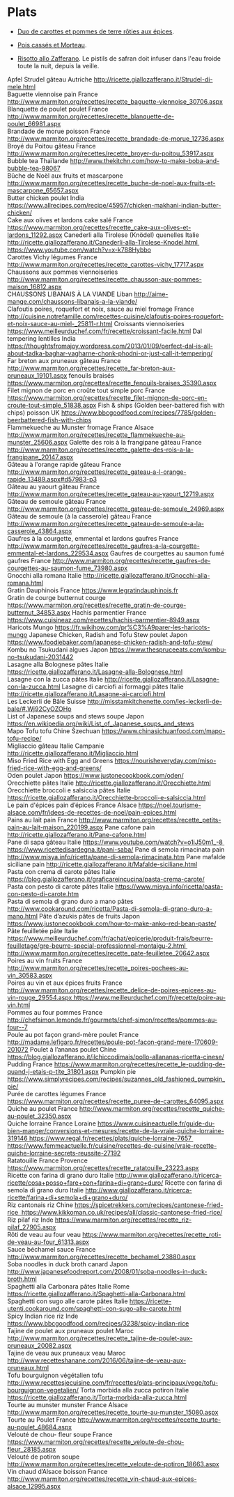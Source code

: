 # Plats

 * [Duo de carottes et pommes de terre rôties aux épices](http://www.epicetoutlacuisinededany.fr/2016/10/duo-de-carottes-et-pommes-de-terre-roti-aux-epices.html).

 * [Pois cassés et Morteau](https://www.cuisinemaison.net/legumes/pois-casse-et-morteau-18950).

 * [Risotto allo Zafferano](https://ricette.giallozafferano.it/Risotto-allo-Zafferano.html). Le pistils de safran doit infuser dans l'eau froide toute la nuit, depuis la veille.

Apfel Strudel	gâteau	Autriche		http://ricette.giallozafferano.it/Strudel-di-mele.html	
Baguette viennoise	pain	France		http://www.marmiton.org/recettes/recette_baguette-viennoise_30706.aspx	
Blanquette de poulet	poulet	France		http://www.marmiton.org/recettes/recette_blanquette-de-poulet_66981.aspx	
Brandade de morue	poisson	France		http://www.marmiton.org/recettes/recette_brandade-de-morue_12736.aspx	
Broyé du Poitou	gâteau	France		http://www.marmiton.org/recettes/recette_broyer-du-poitou_53917.aspx	
Bubble tea		Thaïlande		http://www.thekitchn.com/how-to-make-boba-and-bubble-tea-98067	
Bûche de Noël aux fruits et mascarpone				http://www.marmiton.org/recettes/recette_buche-de-noel-aux-fruits-et-mascarpone_65657.aspx	
Butter chicken	poulet	India		https://www.allrecipes.com/recipe/45957/chicken-makhani-indian-butter-chicken/	
Cake aux olives et lardons	cake salé	France		https://www.marmiton.org/recettes/recette_cake-aux-olives-et-lardons_11292.aspx	
Canederli alla Tirolese (Knödel)
quenelles	Italie		http://ricette.giallozafferano.it/Canederli-alla-Tirolese-Knodel.html https://www.youtube.com/watch?v=x-k788Hybbo	
Carottes Vichy	légumes	France		http://www.marmiton.org/recettes/recette_carottes-vichy_17717.aspx	
Chaussons aux pommes	viennoiseries			http://www.marmiton.org/recettes/recette_chausson-aux-pommes-maison_16812.aspx	
CHAUSSONS LIBANAIS À LA VIANDE		Liban		http://aime-mange.com/chaussons-libanais-a-la-viande/	
Clafoutis poires, roquefort et noix, sauce au miel	fromage	France		http://cuisine.notrefamille.com/recettes-cuisine/clafoutis-poires-roquefort-et-noix-sauce-au-miel-_25811-r.html	
Croissants	viennoiseries			https://www.meilleurduchef.com/fr/recette/croissant-facile.html	
Dal tempering	lentilles	India		https://thoughtsfromajoy.wordpress.com/2013/01/09/perfect-dal-is-all-about-tadka-baghar-vagharne-chonk-phodni-or-just-call-it-tempering/	
Far breton aux pruneaux	gâteau	France		http://www.marmiton.org/recettes/recette_far-breton-aux-pruneaux_19101.aspx	
fenouils braisés				https://www.marmiton.org/recettes/recette_fenouils-braises_35390.aspx	
Filet mignon de porc en croûte tout simple	porc	France		https://www.marmiton.org/recettes/recette_filet-mignon-de-porc-en-croute-tout-simple_51838.aspx	
Fish & ships (Golden beer-battered fish with chips)	poisson	UK		https://www.bbcgoodfood.com/recipes/7785/golden-beerbattered-fish-with-chips	
Flammekueche au Munster	fromage	France	Alsace	http://www.marmiton.org/recettes/recette_flammekueche-au-munster_25606.aspx	
Galette des rois à la frangipane	gâteau	France		http://www.marmiton.org/recettes/recette_galette-des-rois-a-la-frangipane_20147.aspx	
Gâteau à l'orange rapide	gâteau	France		http://www.marmiton.org/recettes/recette_gateau-a-l-orange-rapide_13489.aspx#d57983-p3	
Gâteau au yaourt	gâteau	France		http://www.marmiton.org/recettes/recette_gateau-au-yaourt_12719.aspx	
Gâteau de semoule	gâteau	France		http://www.marmiton.org/recettes/recette_gateau-de-semoule_24969.aspx	
Gâteau de semoule (à la casserole)	gâteau	France		http://www.marmiton.org/recettes/recette_gateau-de-semoule-a-la-casserole_43864.aspx	
Gaufres à la courgette, emmental et lardons	gaufres	France		http://www.marmiton.org/recettes/recette_gaufres-a-la-courgette-emmental-et-lardons_229534.aspx	
Gaufres de courgettes au saumon fumé	gaufres	France		http://www.marmiton.org/recettes/recette_gaufres-de-courgettes-au-saumon-fume_73980.aspx	
Gnocchi alla romana		Italie		http://ricette.giallozafferano.it/Gnocchi-alla-romana.html	
Gratin Dauphinois		France		https://www.legratindauphinois.fr	
Gratin de courge butternut	courge			https://www.marmiton.org/recettes/recette_gratin-de-courge-butternut_34853.aspx	
Hachis parmentier		France		https://www.cuisineaz.com/recettes/hachis-parmentier-8949.aspx	
Haricots Mungo				https://fr.wikihow.com/pr%C3%A9parer-les-haricots-mungo	
Japanese Chicken, Radish and Tofu Stew	poulet	Japon		https://www.foodiebaker.com/japanese-chicken-radish-and-tofu-stew/	
Kombu no Tsukudani	algues	Japon		https://www.thespruceeats.com/kombu-no-tsukudani-2031442	
Lasagne alla Bolognese	pâtes	Italie		https://ricette.giallozafferano.it/Lasagne-alla-Bolognese.html	
Lasagne con la zucca	pâtes	Italie		http://ricette.giallozafferano.it/Lasagne-con-la-zucca.html	
Lasagne di carciofi ai formaggi	pâtes	Italie		http://ricette.giallozafferano.it/Lasagne-ai-carciofi.html	
Les Leckerli de Bâle		Suisse		http://misstamkitchenette.com/les-leckerli-de-bale/#.Wj92CyOZOHo	
List of Japanese soups and stews	soupe	Japon		https://en.wikipedia.org/wiki/List_of_Japanese_soups_and_stews	
Mapo Tofu	tofu	Chine	Szechuan	https://www.chinasichuanfood.com/mapo-tofu-recipe/	
Migliaccio	gâteau	Italie	Campanie	http://ricette.giallozafferano.it/Migliaccio.html	
Miso Fried Rice with Egg and Greens				https://nourisheveryday.com/miso-fried-rice-with-egg-and-greens/	
Oden	poulet	Japon		https://www.justonecookbook.com/oden/	
Orecchiette	pâtes	Italie		http://ricette.giallozafferano.it/Orecchiette.html	
Orecchiette broccoli e salsiccia	pâtes	Italie		https://ricette.giallozafferano.it/Orecchiette-broccoli-e-salsiccia.html	
Le pain d'épices	pain d’épices	France	Alsace	https://noel.tourisme-alsace.com/fr/idees-de-recettes-de-noel/pain-epices.html	
Pains au lait	pain	France		http://www.marmiton.org/recettes/recette_petits-pain-au-lait-maison_220199.aspx	
Pane cafone	pain			http://ricette.giallozafferano.it/Pane-cafone.html	
Pane di sapa	gâteau	Italie		https://www.youtube.com/watch?v=o1iJ50m1_-8 https://www.ricettedisardegna.it/pani-saba/	
Pane di semola rimacinata	pain			http://www.misya.info/ricetta/pane-di-semola-rimacinata.htm	
Pane mafalde siciliane	pain			http://ricette.giallozafferano.it/Mafalde-siciliane.html	
Pasta con crema di carote	pâtes	Italie		https://blog.giallozafferano.it/graficareincucina/pasta-crema-carote/	
Pasta con pesto di carote	pâtes	Italie		https://www.misya.info/ricetta/pasta-con-pesto-di-carote.htm	
Pasta di semola di grano duro a mano	pâtes			http://www.cookaround.com/ricetta/Pasta-di-semola-di-grano-duro-a-mano.html	
Pâte d’azukis	pâtes de fruits	Japon		https://www.justonecookbook.com/how-to-make-anko-red-bean-paste/	
Pâte feuilletée	pâte	Italie		https://www.meilleurduchef.com/fr/achat/epicerie/produit-frais/beurre-feuilletage/gre-beurre-special-professionnel-montaigu-2.html http://www.marmiton.org/recettes/recette_pate-feuilletee_20642.aspx	
Poires au vin	fruits	France		http://www.marmiton.org/recettes/recette_poires-pochees-au-vin_30583.aspx	
Poires au vin et aux épices	fruits	France		http://www.marmiton.org/recettes/recette_delice-de-poires-epicees-au-vin-rouge_29554.aspx https://www.meilleurduchef.com/fr/recette/poire-au-vin.html	
Pommes au four	pommes	France		http://chefsimon.lemonde.fr/gourmets/chef-simon/recettes/pommes-au-four--7	
Poule au pot façon grand-mère	poulet	France		http://madame.lefigaro.fr/recettes/poule-pot-facon-grand-mere-170609-201072	
Poulet à l’ananas	poulet	Chine		https://blog.giallozafferano.it/ilchiccodimais/pollo-allananas-ricetta-cinese/	
Pudding		France		https://www.marmiton.org/recettes/recette_le-pudding-de-quand-j-etais-p-tite_31801.aspx	
Pumpkin pie				https://www.simplyrecipes.com/recipes/suzannes_old_fashioned_pumpkin_pie/	
Purée de carottes	légumes	France		https://www.marmiton.org/recettes/recette_puree-de-carottes_64095.aspx	
Quiche au poulet		France		http://www.marmiton.org/recettes/recette_quiche-au-poulet_32350.aspx	
Quiche lorraine		France	Loraine	https://www.cuisineactuelle.fr/guide-du-bien-manger/conversions-et-mesures/recette-de-la-vraie-quiche-lorraine-319146 https://www.regal.fr/recettes/plats/quiche-lorraine-7657 https://www.femmeactuelle.fr/cuisine/recettes-de-cuisine/vraie-recette-quiche-lorraine-secrets-reussite-27192	
Ratatouille		France	Provence	https://www.marmiton.org/recettes/recette_ratatouille_23223.aspx	
Ricette con farina di grano duro		Italie		http://www.giallozafferano.it/ricerca-ricette/cosa+posso+fare+con+farina+di+grano+duro/	
Ricette con farina di semola di grano duro		Italie		http://www.giallozafferano.it/ricerca-ricette/farina+di+semola+di+grano+duro/	
Riz cantonais	riz	Chine		https://spicetrekkers.com/recipes/cantonese-fried-rice  https://www.kikkoman.co.uk/recipes/all/classic-cantonese-fried-rice/	
Riz pilaf	riz	Inde		https://www.marmiton.org/recettes/recette_riz-pilaf_27905.aspx	
Rôti de veau au four	veau			https://www.marmiton.org/recettes/recette_roti-de-veau-au-four_61313.aspx	
Sauce béchamel	sauce	France		http://www.marmiton.org/recettes/recette_bechamel_23880.aspx	
Soba noodles in duck broth	canard	Japon		http://www.japanesefoodreport.com/2008/01/soba-noodles-in-duck-broth.html	
Spaghetti alla Carbonara	pâtes	Italie	Rome	https://ricette.giallozafferano.it/Spaghetti-alla-Carbonara.html	
Spaghetti con sugo alle carote	pâtes	Italie		https://ricette-utenti.cookaround.com/spaghetti-con-sugo-alle-carote.html	
Spicy Indian rice	riz	Inde		https://www.bbcgoodfood.com/recipes/3238/spicy-indian-rice	
Tajine de poulet aux pruneaux	poulet	Maroc		http://www.marmiton.org/recettes/recette_tajine-de-poulet-aux-pruneaux_20082.aspx	
Tajine de veau aux pruneaux	veau	Maroc		http://www.recetteshanane.com/2016/06/tajine-de-veau-aux-pruneaux.html	
Tofu bourguignon végétalien	tofu			http://www.recettesjecuisine.com/fr/recettes/plats-principaux/vege/tofu-bourguignon-vegetalien/	
Torta morbida alla zucca	potiron	Italie		https://ricette.giallozafferano.it/Torta-morbida-alla-zucca.html	
Tourte au munster	munster	France	Alsace	http://www.marmiton.org/recettes/recette_tourte-au-munster_15080.aspx	
Tourte au Poulet		France		http://www.marmiton.org/recettes/recette_tourte-au-poulet_48684.aspx	
Velouté de chou- fleur	soupe	France		https://www.marmiton.org/recettes/recette_veloute-de-chou-fleur_28185.aspx	
Velouté de potiron	soupe			http://www.marmiton.org/recettes/recette_veloute-de-potiron_18663.aspx	
Vin chaud d’Alsace	boisson	France		http://www.marmiton.org/recettes/recette_vin-chaud-aux-epices-alsace_12995.aspx	

